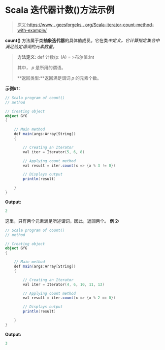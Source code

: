 # Scala 迭代器计数()方法示例

> 原文:[https://www . geesforgeks . org/Scala-iterator-count-method-with-example/](https://www.geeksforgeeks.org/scala-iterator-count-method-with-example/)

**count()** 方法属于类**抽象迭代器**的具体值成员。它在类*中定义。它计算指定集合中满足给定谓词的元素数量。*

> **方法定义:** def 计数(p: (A) = >布尔值:Int
> 
> 其中， *p* 是所用的谓语。
> 
> **返回类型:**返回满足谓词 *p* 的元素个数。

**示例#1:**

```scala
// Scala program of count()
// method

// Creating object
object GfG
{ 

    // Main method
    def main(args:Array[String])
    {

        // Creating an Iterator 
        val iter = Iterator(5, 6, 8)

        // Applying count method
        val result = iter.count(x => {x % 3 != 0})

        // Displays output
        println(result)

    }
}
```

**Output:**

```scala
2

```

这里，只有两个元素满足所述谓词，因此，返回两个。
**例 2:**

```scala
// Scala program of count()
// method

// Creating object
object GfG
{ 

    // Main method
    def main(args:Array[String])
    {

        // Creating an Iterator 
        val iter = Iterator(4, 6, 10, 11, 13)

        // Applying count method
        val result = iter.count(x => {x % 2 == 0})

        // Displays output
        println(result)

    }
}
```

**Output:**

```scala
3

```